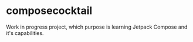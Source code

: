# composecocktail

Work in progress project, which purpose is learning Jetpack Compose and it's capabilities.
